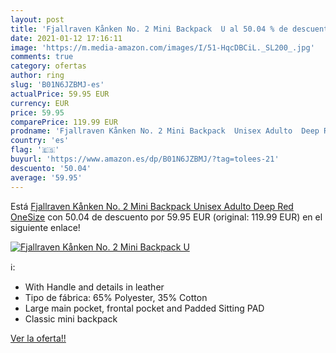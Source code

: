```yaml
---
layout: post
title: 'Fjallraven Kånken No. 2 Mini Backpack  U al 50.04 % de descuento'
date: 2021-01-12 17:16:11
image: 'https://m.media-amazon.com/images/I/51-HqcDBCiL._SL200_.jpg'
comments: true
category: ofertas
author: ring
slug: 'B01N6JZBMJ-es'
actualPrice: 59.95 EUR
currency: EUR
price: 59.95
comparePrice: 119.99 EUR
prodname: 'Fjallraven Kånken No. 2 Mini Backpack  Unisex Adulto  Deep Red  OneSize'
country: 'es'
flag: '🇪🇸'
buyurl: 'https://www.amazon.es/dp/B01N6JZBMJ/?tag=tolees-21'
descuento: '50.04'
average: '59.95'
---
```


Está [Fjallraven Kånken No. 2 Mini Backpack  Unisex Adulto  Deep Red  OneSize](https://www.amazon.es/dp/B01N6JZBMJ/?tag=tolees-21) con 50.04 de descuento por 59.95 EUR (original: 119.99 EUR) en el siguiente enlace!

[![Fjallraven Kånken No. 2 Mini Backpack  U](https://m.media-amazon.com/images/I/51-HqcDBCiL._SL200_.jpg)](https://www.amazon.es/dp/B01N6JZBMJ/?tag=tolees-21)

ℹ️:

- With Handle and details in leather
- Tipo de fábrica: 65% Polyester, 35% Cotton
- Large main pocket, frontal pocket and Padded Sitting PAD
- Classic mini backpack

[Ver la oferta!!](https://www.amazon.es/dp/B01N6JZBMJ/?tag=tolees-21)
